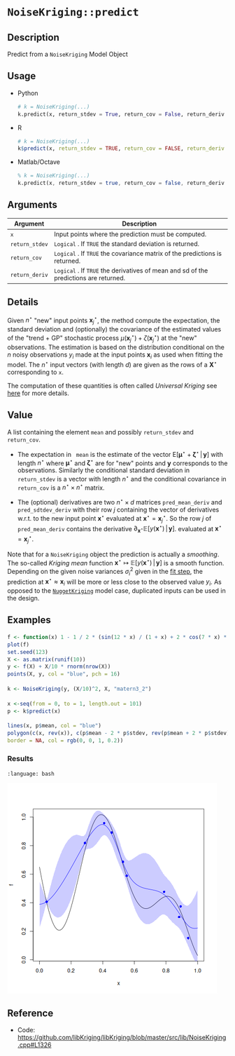 # `NoiseKriging::predict`


## Description

Predict from a `NoiseKriging` Model Object


## Usage

* Python
    ```python
    # k = NoiseKriging(...)
    k.predict(x, return_stdev = True, return_cov = False, return_deriv = False)
    ```
* R
    ```r
    # k = NoiseKriging(...)
    k$predict(x, return_stdev = TRUE, return_cov = FALSE, return_deriv = FALSE)
    ```
* Matlab/Octave
    ```octave
    % k = NoiseKriging(...)
    k.predict(x, return_stdev = true, return_cov = false, return_deriv = false)
    ```

## Arguments

Argument      |Description
------------- |----------------
`x`     |     Input points where the prediction must be computed.
`return_stdev`     |     `Logical` . If `TRUE` the standard deviation is returned.
`return_cov`     |     `Logical` . If `TRUE` the covariance matrix of the predictions is returned.
`return_deriv`     |     `Logical` . If `TRUE` the derivatives of mean and sd of the predictions are returned.


## Details

Given $n^\star$ "new" input points $\mathbf{x}^\star_{j}$, the method
compute the expectation, the standard deviation and (optionally) the
covariance of the estimated values of the "trend $+$ GP" stochastic
process $\mu(\mathbf{x}_j^\star) + \zeta(\mathbf{x}_j^\star)$ at the
"new" observations. The estimation is based on the distribution
conditional on the $n$ noisy observations $y_i$ made at the input
points $\mathbf{x}_i$ as used when fitting the model. The $n^\star$
input vectors (with length $d$) are given as the rows of a
$\mathbf{X}^\star$ corresponding to `x`.

The computation of these quantities is often called *Universal
Kriging* see [here](SecPredAndSim) for more details.


## Value

A list containing the element `mean` and possibly `return_stdev` and
`return_cov`. 

- The expectation in ` mean` is the estimate of the vector
   $\textsf{E}[\boldsymbol{\mu}^\star + \boldsymbol{\zeta}^\star \,
   \vert \,\mathbf{y}]$ with length $n^\star$ where 
   $\boldsymbol{\mu}^\star$ and $\boldsymbol{\zeta}^\star$ are for "new"
   points and $\mathbf{y}$ corresponds to the observations. Similarly
   the conditional standard deviation in `return_stdev` is a vector with
   length $n^\star$ and the conditional covariance in `return_cov` is a
   $n^\star \times n^\star$ matrix.
   
- The (optional) derivatives are two $n^\star \times d$ matrices
   `pred_mean_deriv` and ` pred_sdtdev_deriv` with their row $j$
   containing the vector of derivatives w.r.t. to the new input point
   $\mathbf{x}^\star$ evaluated at $\mathbf{x}^\star =
   \mathbf{x}^\star_j$. So the row $j$ of `pred_mean_deriv` contains
   the derivative $\partial_{\mathbf{x}^\star}
   \mathbb{E}[y(\mathbf{x}^\star) \, \vert \,\mathbf{y}]$.  evaluated
   at $\mathbf{x}^\star = \mathbf{x}^\star_j$.

Note that for a `NoiseKriging` object the prediction is actually a
*smoothing*. The so-called *Kriging mean* function $\mathbf{x}^\star
\mapsto \mathbb{E}[y(\mathbf{x}^\star) \, \vert \, \mathbf{y}]$ is a
smooth function. Depending on the given noise variances $\sigma^2_i$
given in the [fit step](fit.NoiseKriging), the prediction at
$\mathbf{x}^\star \approx \mathbf{x}_i$ will be more or less close to
the observed value $y_i$.  As opposed to the
[`NuggetKriging`](NuggetKriging) model case, duplicated inputs can be
used in the design.


## Examples

```r
f <- function(x) 1 - 1 / 2 * (sin(12 * x) / (1 + x) + 2 * cos(7 * x) * x^5 + 0.7)
plot(f)
set.seed(123)
X <- as.matrix(runif(10))
y <- f(X) + X/10 * rnorm(nrow(X))
points(X, y, col = "blue", pch = 16)

k <- NoiseKriging(y, (X/10)^2, X, "matern3_2")

x <-seq(from = 0, to = 1, length.out = 101)
p <- k$predict(x)

lines(x, p$mean, col = "blue")
polygon(c(x, rev(x)), c(p$mean - 2 * p$stdev, rev(p$mean + 2 * p$stdev)),
border = NA, col = rgb(0, 0, 1, 0.2))
```

### Results
```{literalinclude} ../functions/examples/predict.NoiseKriging.md.Rout
:language: bash
```
![](../functions/examples/predict.NoiseKriging.md.png)


## Reference

* Code: <https://github.com/libKriging/libKriging/blob/master/src/lib/NoiseKriging.cpp#L1326>
